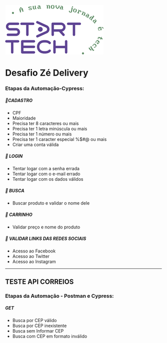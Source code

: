 ![Logo](https://github.com/Ingrid2110rj/DesafioZe/blob/main/logocorreta.jpeg)

# Desafio Zé Delivery

### Etapas da Automação-Cypress:

##### :triangular_flag_on_post:CADASTRO

- CPF
- Maioridade 
- Precisa ter 8 caracteres ou mais
- Precisa ter 1 letra minúscula ou mais 
- Precisa ter 1 número ou mais 
- Precisa ter 1 caracter especial %$#@ ou mais 
- Criar uma conta válida 

##### :triangular_flag_on_post: LOGIN
 - Tentar logar com a senha errada
 - Tentar logar com o e-mail errado
 - Tentar logar com os dados válidos

##### :triangular_flag_on_post: BUSCA
- Buscar produto e validar o nome dele

##### :triangular_flag_on_post: CARRINHO
- Validar preço e nome do produto

##### :triangular_flag_on_post: VALIDAR LINKS DAS REDES SOCIAIS

- Acesso ao Facebook
- Acesso ao Twitter
- Acesso ao Instagram

---

## TESTE API CORREIOS 

### Etapas da Automação - Postman e Cypress:

##### GET

- Busca por CEP válido
- Busca por CEP inexistente
- Busca sem Informar CEP
- Busca com CEP em formato inválido

